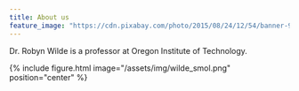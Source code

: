 ```yaml
---
title: About us
feature_image: "https://cdn.pixabay.com/photo/2015/08/24/12/54/banner-904890_1280.jpg"
---
```


Dr. Robyn Wilde is a professor at Oregon Institute of Technology.

{% include figure.html image="/assets/img/wilde_smol.png" position="center" %}

